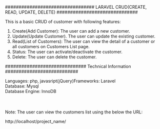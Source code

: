 ################################# LARAVEL CRUD(CREATE, READ, UPDATE, DELETE) ##############################

This is a basic CRUD of customer with following features:
1) Create(Add Customer): The user can add a new customer.
2) Update(Update Customer). The user can update the existing customer.
3) Read(List of Customers): The user can view the detail of a customer or all customers on Customers List page.
4) Status: The user can activate/deactivate the customer.
5) Delete: The user can delete the customer.


############################## Technical Information ###########################

<div>Languages: php, javasript(jQuery)</div?
<div>Frameworks: Laravel</div>
<div>Database: Mysql</div>
<div>Database Engine: InnoDB</div>

<div>&nbsp;</div>
<div>&nbsp;</div>
<div>&nbsp;</div>
Note: The user can view the customers list using the below the URL:

http://localhost/project_name/

